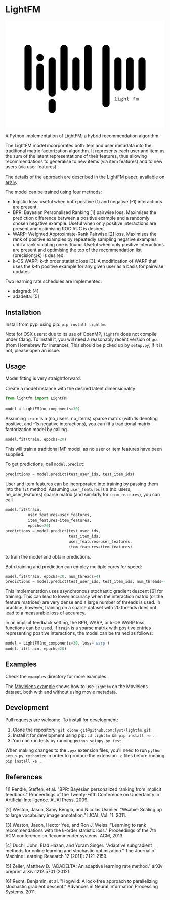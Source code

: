 # LightFM

![LightFM logo](lightfm.png)

A Python implementation of LightFM, a hybrid recommendation algorithm.

The LightFM model incorporates both item and user metadata into the traditional matrix factorization algorithm. It represents each user and item as the sum of the latent representations of their features, thus allowing recommendations to generalise to new items (via item features) and to new users (via user features).

The details of the approach are described in the LightFM paper, available on [arXiv](http://arxiv.org/abs/1507.08439).

The model can be trained using four methods:

- logistic loss: useful when both positive (1) and negative (-1) interactions
                 are present.
- BPR: Bayesian Personalised Ranking [1] pairwise loss. Maximises the
       prediction difference between a positive example and a randomly
       chosen negative example. Useful when only positive interactions
       are present and optimising ROC AUC is desired.
- WARP: Weighted Approximate-Rank Pairwise [2] loss. Maximises
        the rank of positive examples by repeatedly sampling negative
        examples until a rank violating one is found. Useful when only
        positive interactions are present and optimising the top of
        the recommendation list (precision@k) is desired.
- k-OS WARP: k-th order statistic loss [3]. A modification of WARP that uses the k-th
             positive example for any given user as a basis for pairwise updates.

Two learning rate schedules are implemented:
- adagrad: [4]
- adadelta: [5]

## Installation
Install from pypi using pip: `pip install lightfm`.

Note for OSX users: due to its use of OpenMP, `lightfm` does not compile under Clang. To install it, you will need a reasonably recent version of `gcc` (from Homebrew for instance). This should be picked up by `setup.py`; if it is not, please open an issue.

## Usage
Model fitting is very straightforward.

Create a model instance with the desired latent dimensionality
```python
from lightfm import LightFM

model = LightFM(no_components=30)
```

Assuming `train` is a (no_users, no_items) sparse matrix (with 1s denoting positive, and -1s negative interactions), you can fit a traditional matrix factorization model by calling
```python
model.fit(train, epochs=20)
```
This will train a traditional MF model, as no user or item features have been supplied.

To get predictions, call `model.predict`:
```python
predictions = model.predict(test_user_ids, test_item_ids)
```

User and item features can be incorporated into training by passing them into the `fit` method. Assuming `user_features` is a (no_users, no_user_features) sparse matrix (and similarly for `item_features`), you can call
```python
model.fit(train,
          user_features=user_features,
          item_features=item_features,
          epochs=20)
predictions = model.predict(test_user_ids,
                            test_item_ids,
                            user_features=user_features,
                            item_features=item_features)
```
to train the model and obtain predictions.

Both training and prediction can employ multiple cores for speed:
```python
model.fit(train, epochs=20, num_threads=4)
predictions = model.predict(test_user_ids, test_item_ids, num_threads=4)
```

This implementation uses asynchronous stochastic gradient descent [6] for training. This can lead to lower accuracy when the interaction matrix (or the feature matrices) are very dense and a large number of threads is used. In practice, however, training on a sparse dataset with 20 threads does not lead to a measurable loss of accuracy.

In an implicit feedback setting, the BPR, WARP, or k-OS WARP loss functions can be used. If `train` is a sparse matrix with positive entries representing positive interactions, the model can be trained as follows:
```python
model = LightFM(no_components=30, loss='warp')
model.fit(train, epochs=20)
```

## Examples

Check the `examples` directory for more examples.

The [Movielens example](/examples/movielens/example.ipynb) shows how to use `lightfm` on the Movielens dataset, both with and without using movie metadata.

## Development
Pull requests are welcome. To install for development:

1. Clone the repository: `git clone git@github.com:lyst/lightfm.git`
2. Install it for development using pip: `cd lightfm && pip install -e .`
3. You can run tests by running `python setupy.py test`.

When making changes to the `.pyx` extension files, you'll need to run `python setup.py cythonize` in order to produce the extension `.c` files before running `pip install -e .`.

## References
[1] Rendle, Steffen, et al. "BPR: Bayesian personalized ranking from implicit feedback."
Proceedings of the Twenty-Fifth Conference on Uncertainty in Artificial
Intelligence. AUAI Press, 2009.

[2] Weston, Jason, Samy Bengio, and Nicolas Usunier. "Wsabie: Scaling up to large
vocabulary image annotation." IJCAI. Vol. 11. 2011.

[3] Weston, Jason, Hector Yee, and Ron J. Weiss. "Learning to rank recommendations with
the k-order statistic loss." Proceedings of the 7th ACM conference on Recommender systems. ACM, 2013.

[4] Duchi, John, Elad Hazan, and Yoram Singer. "Adaptive subgradient methods
for online learning and stochastic optimization." The Journal of Machine Learning Research 12 (2011): 2121-2159.

[5] Zeiler, Matthew D. "ADADELTA: An adaptive learning rate method."
arXiv preprint arXiv:1212.5701 (2012).

[6] Recht, Benjamin, et al. "Hogwild: A lock-free approach to parallelizing stochastic gradient descent." Advances in Neural Information Processing Systems. 2011.
